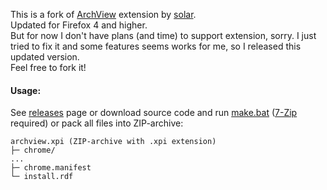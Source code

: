 This is a fork of <a href="https://addons.mozilla.org/firefox/addon/archview/">ArchView</a> extension by <a href="https://addons.mozilla.org/firefox/user/153702/">solar</a>.
<br>Updated for Firefox 4 and higher.
<br>But for now I don't have plans (and time) to support extension, sorry. I just tried to fix it and some features seems works for me, so I released this updated version.
<br>Feel free to fork it!

#### Usage:
See <a href="https://github.com/Infocatcher/ArchView/releases">releases</a> page or download source code and run <a href="make.bat">make.bat</a> (<a href="http://7-zip.org/">7-Zip</a> required) or pack all files into ZIP-archive:
```
archview.xpi (ZIP-archive with .xpi extension)
├─ chrome/
...
├─ chrome.manifest
└─ install.rdf
```